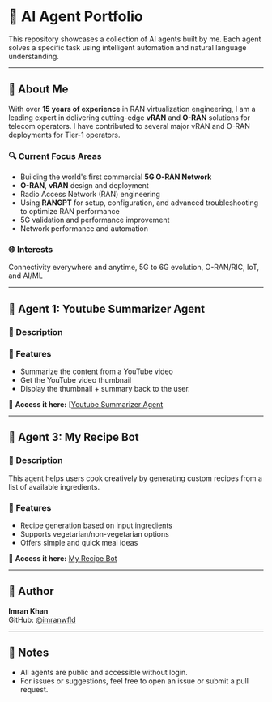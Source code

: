 # 🤖 AI Agent Portfolio

This repository showcases a collection of AI agents built by me. Each agent solves a specific task using intelligent automation and natural language understanding.

---

## 👤 About Me

With over **15 years of experience** in RAN virtualization engineering, I am a leading expert in delivering cutting-edge **vRAN** and **O-RAN** solutions for telecom operators. I have contributed to several major vRAN and O-RAN deployments for Tier-1 operators.

### 🔍 Current Focus Areas
- Building the world's first commercial **5G O-RAN Network**
- **O-RAN**, **vRAN** design and deployment
- Radio Access Network (RAN) engineering
- Using **RANGPT** for setup, configuration, and advanced troubleshooting to optimize RAN performance
- 5G validation and performance improvement
- Network performance and automation

### 🌐 Interests
Connectivity everywhere and anytime, 5G to 6G evolution, O-RAN/RIC, IoT, and AI/ML

---

## 📨 Agent 1: Youtube Summarizer Agent

### 🧠 Description  


### 🚀 Features  ###

- Summarize the content from a YouTube video
- Get the YouTube video thumbnail
- Display the thumbnail + summary back to the user.

🔗 **Access it here:** [[Youtube Summarizer Agent](https://app.mindstudio.ai/agents/youtube-summarizer-agent-13d25d0f/run)



---

## 🍳 Agent 3: My Recipe Bot

### 🧠 Description  
This agent helps users cook creatively by generating custom recipes from a list of available ingredients.

### 🚀 Features  
- Recipe generation based on input ingredients  
- Supports vegetarian/non-vegetarian options  
- Offers simple and quick meal ideas  

🔗 **Access it here:** [My Recipe Bot](https://app.mindstudio.ai/share/X6y8fv8uuexu)



---

## 👤 Author

**Imran Khan**  
GitHub: [@imranwfld](https://github.com/imranwfld)

---

## 📌 Notes

- All agents are public and accessible without login.  
- For issues or suggestions, feel free to open an issue or submit a pull request.


